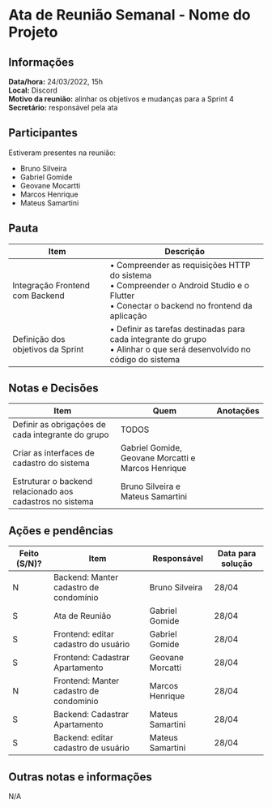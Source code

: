 # Ata de Reunião Semanal - Nome do Projeto

## Informações
**Data/hora:** 24/03/2022, 15h  
**Local:** Discord  
**Motivo da reunião:** alinhar os objetivos e mudanças para a Sprint 4 
**Secretário:** responsável pela ata

## Participantes
Estiveram presentes na reunião:
- Bruno Silveira 
- Gabriel Gomide
- Geovane Mocartti
- Marcos Henrique
- Mateus Samartini

## Pauta

Item | Descrição
---- | ----
Integração Frontend com Backend | • Compreender as requisições HTTP do sistema <br>• Compreender o Android Studio e o Flutter <br>• Conectar o backend no frontend da aplicação 
Definição dos objetivos da Sprint | • Definir as tarefas destinadas para cada integrante do grupo <br>• Alinhar o que será desenvolvido no código do sistema

## Notas e Decisões
Item | Quem | Anotações |
---- | ---- | ---- |
Definir as obrigações de cada integrante do grupo | TODOS |  |
Criar as interfaces de cadastro do sistema | Gabriel Gomide, Geovane Morcatti e Marcos Henrique |  |
Estruturar o backend relacionado aos cadastros no sistema| Bruno Silveira e Mateus Samartini |  |




## Ações e pendências
| Feito (S/N)? | Item | Responsável | Data para solução |
| ---- | ---- | ---- | ---- |
| N | Backend: Manter cadastro de condomínio | Bruno Silveira | 28/04 |
| S | Ata de Reunião | Gabriel Gomide | 28/04 |
| S | Frontend: editar cadastro do usuário | Gabriel Gomide | 28/04 |
| S | Frontend: Cadastrar Apartamento | Geovane Morcatti | 28/04 |
| N | Frontend: Manter cadastro de condominio | Marcos Henrique | 28/04 |
| S | Backend: Cadastrar Apartamento | Mateus Samartini | 28/04 |
| S | Backend: editar cadastro de usuário | Mateus Samartini | 28/04 |

## Outras notas e informações
N/A
